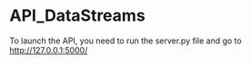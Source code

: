 # API_DataStreams

To launch the API, you need to run the server.py file and go to http://127.0.0.1:5000/
